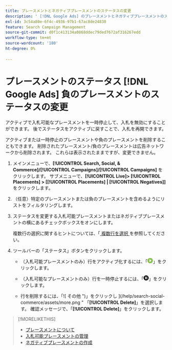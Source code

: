 ```yaml
---
title: プレースメントとネガティブプレースメントのステータスの変更
description: ' [!DNL Google Ads] のプレースメントとネガティブプレースメントのステータスを変更する方法を説明します。'
exl-id: 3c54a80e-6f4c-4936-97b1-67ac8de24830
feature: Search Campaign Management
source-git-commit: d0f1c413134a0868ddec79ded7672af316267edd
workflow-type: tm+mt
source-wordcount: '180'
ht-degree: 0%

---
```


# プレースメントのステータス [!DNL Google Ads] 負のプレースメントのステータスの変更

アクティブで入札可能なプレースメントを一時停止して、入札を無効にすることができます。 後でステータスをアクティブに戻すことで、入札を再開できます。

アクティブまたは一時停止のプレースメントや負のプレースメントを削除することもできます。 削除されたプレースメント/負のプレースメントは広告ネットワークから削除されます。 これらは表示されたままですが、変更できません。

1. メインメニューで、**[!UICONTROL Search, Social, & Commerce]/[!UICONTROL Campaigns]/[!UICONTROL Campaigns]** をクリックします。 サブメニューで、**[!UICONTROL Live]> [!UICONTROL Placements] > \[[!UICONTROL Placements] \| [!UICONTROL Negatives]\]** をクリックします。

1. （任意）特定のプレースメントまたは負のプレースメントを含めるようにリストをフィルタリングします。

1. ステータスを変更する入札可能プレースメントまたはネガティブプレースメントの横にあるチェックボックスをオンにします。

   複数行の選択に関するヒントについては、「[ 複数行を選択 ](/help/search-social-commerce/common-tasks/navigation-editing-selection/multiple-rows-select.md) を参照してください。

1. ツールバーの「ステータス」ボタンをクリックします。

   * （入札可能プレースメントのみ）行をアクティブ化するには、「![ アクティブ化 ](/help/search-social-commerce/assets/activate.png " アクティブ化 ")」をクリックします。

   * （入札可能なプレースメントのみ）行を一時停止するには、「![ 一時停止 ](/help/search-social-commerce/assets/pause.png " 一時停止 ")」をクリックします。

   * 行を削除するには、「![ その他 ")」をクリックし ](/help/search-social-commerce/assets/more.png " 「**[!UICONTROL Delete]**」を選択します。 確認メッセージで、「**[!UICONTROL Delete]**」をクリックします。

>[!MORELIKETHIS]
>
>* [ プレースメントについて ](placement-about.md)
>* [ 入札可能プレースメントの管理 ](placement-manage.md)
>* [ ネガティブプレースメントの作成 ](placement-negative-create.md)
